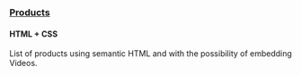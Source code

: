 ### [Products](components/Products)
#### HTML + CSS

List of products using semantic HTML and with the possibility of embedding Videos.